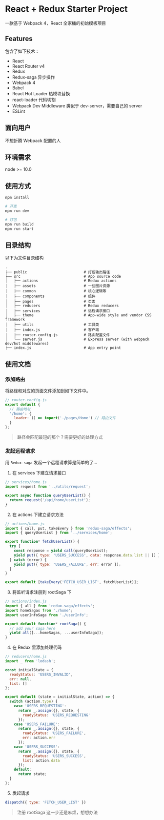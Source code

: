 # React + Redux Starter Project

一款基于 Webpack 4，React 全家桶的初始模板项目

## Features
包含了如下技术：

* React
* React Router v4
* Redux
* Redux-saga 异步操作
* Webpack 4
* Babel
* React Hot Loader 热模块替换
* react-loader 代码切割
* Webpack Dev Middleware 类似于 dev-server，需要自己的 server
* ESLint

## 面向用户
不想折腾 Webpack 配置的人

## 环境需求
node >= 10.0

## 使用方式
```bash
npm install

# 开发
npm run dev

# 打包
npm run build
npm run start
```

## 目录结构
以下为文件目录结构
```
.
├── public                          # 打包输出路径
├── src                             # App source code
│   ├── actions                     # Redux actions
│   ├── assets                      # 一些图片资源
│   ├── common                      # 核心逻辑等
│   ├── components                  # 组件
│   ├── pages                       # 页面
│   ├── reducers                    # Redux reducers
│   ├── services                    # 远程请求接口
│   ├── theme                       # App-wide style and vendor CSS framework
│   ├── utils                       # 工具类
│   ├── index.js                    # 客户端
│   ├── router.config.js            # 路由配置文件
│   └── server.js                   # Express server (with webpack dev/hot middlewares)
├── index.js                        # App entry point
```

## 使用文档

### 添加路由
将路径和对应的页面文件添加到如下文件中。

```js
// router.config.js
export default {
  // 路由地址
  '/home': {
    loader: () => import('./pages/Home') // 路由文件
  }
};
```

> 路径会匹配最短的那个？需要更好的处理方式

### 发起远程请求
用 `Redux-saga` 发起一个远程请求算是简单的了...

1. 在 services 下建立请求接口
```js
// services/home.js
import request from '../utils/request';

export async function queryUserList() {
  return request('/api/home/userList');
}
```

2. 在 actions 下建立请求方法
```js
// actions/home.js
import { call, put, takeEvery } from 'redux-saga/effects';
import { queryUserList } from '../services/home';

export function* fetchUserList() {
  try {
    const response = yield call(queryUserList);
    yield put({ type: 'USERS_SUCCESS', data: response.data.list || [] });
  } catch (error) {
    yield put({ type: 'USERS_FAILURE', err: error });
  }
}

export default [takeEvery('FETCH_USER_LIST', fetchUserList)];
```

3. 将监听请求注册到 rootSaga 下
```js
// actions/index.js
import { all } from 'redux-saga/effects';
import homeSagas from './home';
import userInfoSaga from './userInfo';

export default function* rootSaga() {
  // add your saga here
  yield all([...homeSagas, ...userInfoSaga]);
}
```

4. 在 Redux 里添加处理代码
```js
// reducers/home.js
import _ from 'lodash';

const initialState = {
  readyStatus: 'USERS_INVALID',
  err: null,
  list: []
};

export default (state = initialState, action) => {
  switch (action.type) {
    case 'USERS_REQUESTING':
      return _.assign({}, state, {
        readyStatus: 'USERS_REQUESTING'
      });
    case 'USERS_FAILURE':
      return _.assign({}, state, {
        readyStatus: 'USERS_FAILURE',
        err: action.err
      });
    case 'USERS_SUCCESS':
      return _.assign({}, state, {
        readyStatus: 'USERS_SUCCESS',
        list: action.data
      });
    default:
      return state;
  }
};
```

5. 发起请求
```js
dispatch({ type: 'FETCH_USER_LIST' })
```

> 注册 rootSaga 这一步还是麻烦，想想办法

